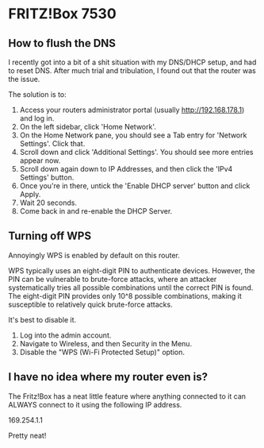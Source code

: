 # FRITZ!Box 7530

## How to flush the DNS

I recently got into a bit of a shit situation with my DNS/DHCP setup, and had to reset DNS. After much trial and tribulation, I found out that the router was the issue.

The solution is to:

1. Access your routers administrator portal (usually http://192.168.178.1) and log in.
2. On the left sidebar, click 'Home Network'.
3. On the Home Network pane, you should see a Tab entry for 'Network Settings'. Click that.
4. Scroll down and click 'Additional Settings'. You should see more entries appear now.
5. Scroll down again down to IP Addresses, and then click the 'IPv4 Settings' button.
6. Once you're in there, untick the 'Enable DHCP server' button and click Apply.
7. Wait 20 seconds.
8. Come back in and re-enable the DHCP Server.

## Turning off WPS

Annoyingly WPS is enabled by default on this router.

WPS typically uses an eight-digit PIN to authenticate devices. However, the PIN can be vulnerable to brute-force attacks, where an attacker systematically tries all possible combinations until the correct PIN is found. The eight-digit PIN provides only 10^8 possible combinations, making it susceptible to relatively quick brute-force attacks. 

It's best to disable it.

1. Log into the admin account.
2. Navigate to Wireless, and then Security in the Menu.
3. Disable the "WPS (Wi-Fi Protected Setup)" option.

## I have no idea where my router even is?

The Fritz!Box has a neat little feature where anything connected to it can ALWAYS connect to it using the following IP address.

169.254.1.1

Pretty neat!
